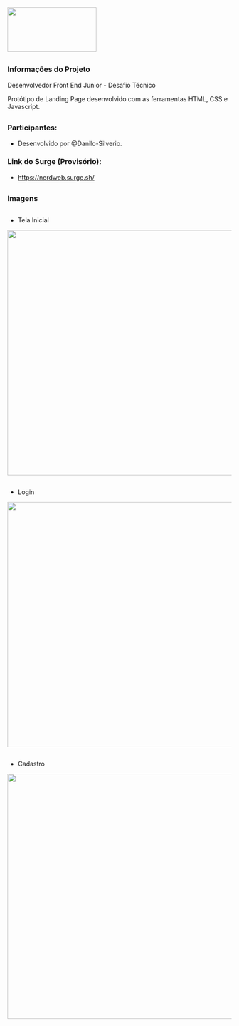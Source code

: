 <img align="center"  height="100" width="200" src="https://user-images.githubusercontent.com/94642853/162265948-bfbc3c95-982d-4561-b758-3fc6d6a0eb60.png"/>

##

### <strong>Informações do Projeto</strong>
<p>Desenvolvedor Front End Junior - Desafio Técnico</p>
<p>Protótipo de Landing Page desenvolvido com as ferramentas HTML, CSS e Javascript.</p>

##

### <strong>Participantes:</strong>
- Desenvolvido por @Danilo-Silverio.

### Link do Surge (Provisório):

- https://nerdweb.surge.sh/


##


### Imagens

##

- Tela Inicial
<div>
<img align="center"  height="550" width="750" src=""/>
</div>

##

- Login
<div>
<img align="center"  height="550" width="750" src="https://user-images.githubusercontent.com/94642853/160842737-67458b50-9d34-4fde-b68f-bc54f7813863.png"/>
</div>

##

- Cadastro
<div>
<img align="center"  height="550" width="750" src="https://user-images.githubusercontent.com/94642853/161086571-2f378b65-7c6b-497d-9e6f-6e52e303e8a0.png"/>
</div>

